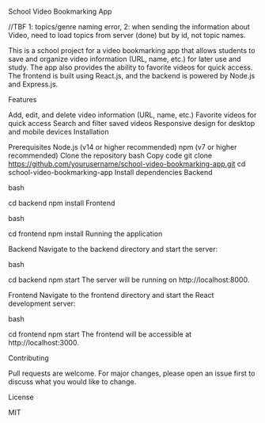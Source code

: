 School Video Bookmarking App

//TBF 1: topics/genre naming error, 
       2: when sending the information about Video, need to load topics from server (done) but by id, not topic names.  

This is a school project for a video bookmarking app that allows students to save and organize video information (URL, name, etc.) for later use and study. The app also provides the ability to favorite videos for quick access. The frontend is built using React.js, and the backend is powered by Node.js and Express.js.

Features

Add, edit, and delete video information (URL, name, etc.)
Favorite videos for quick access
Search and filter saved videos
Responsive design for desktop and mobile devices
Installation

Prerequisites
Node.js (v14 or higher recommended)
npm (v7 or higher recommended)
Clone the repository
bash
Copy code
git clone https://github.com/yourusername/school-video-bookmarking-app.git
cd school-video-bookmarking-app
Install dependencies
Backend

bash

cd backend
npm install
Frontend

bash

cd frontend
npm install
Running the application

Backend
Navigate to the backend directory and start the server:

bash

cd backend
npm start
The server will be running on http://localhost:8000.

Frontend
Navigate to the frontend directory and start the React development server:

bash

cd frontend
npm start
The frontend will be accessible at http://localhost:3000.

Contributing

Pull requests are welcome. For major changes, please open an issue first to discuss what you would like to change.

License

MIT
